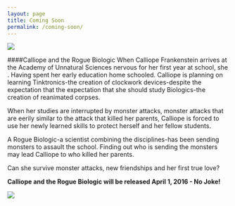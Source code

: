 ```yaml
---
layout: page
title: Coming Soon
permalink: /coming-soon/
---
```


<a href = "http://www.amazon.com/gp/product/B01AE05762">
<img src = "https://dl.dropboxusercontent.com/u/45369/Calliope-1-mock.png" link = "http://www.amazon.com/Three-Fs-Using-overcome-failure-ebook/dp/B00L9MCJHK/ref=asap_bc?ie=UTF8">
</a>

####Calliope and the Rogue Biologic
When Calliope Frankenstein arrives at the Academy of Unnatural Sciences nervous for her first year at school, she . Having spent her early education home schooled. Calliope is planning on learning Tinktronics-the creation of clockwork devices-despite the expectation that the expectation that she should study Biologics-the creation of reanimated corpses. 

When her studies are interrupted by monster attacks, monster attacks that are eerily similar to the attack that killed her parents, Calliope is forced to use her newly learned skills to protect herself and her fellow students.

A Rogue Biologic-a scientist combining the disciplines-has been sending monsters to assault the school. Finding out who is sending the monsters may lead Calliope to who killed her parents.

Can she survive monster attacks, new friendships and her first true love?


**Calliope and the Rogue Biologic will be released April 1, 2016 - No Joke!**

<a href = "http://www.amazon.com/gp/product/B01AE05762">
<img src = "https://dl.dropboxusercontent.com/u/45369/amazon_preorder_button.gif" link = "">
</a>







